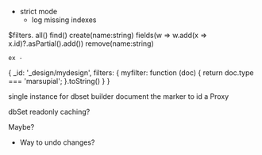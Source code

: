 - strict mode
    - log missing indexes

$filters.
    all()
    find()
    create(name:string)
        fields(w => w.add(x => x.id)?.asPartial().add())
    remove(name:string)

    ex -

{
    _id: '_design/mydesign',
    filters: {
        myfilter: function (doc) {
            return doc.type === 'marsupial';
        }.toString()
    }
}

single instance for dbset builder
document the marker to id a Proxy


dbSet
    readonly
    caching?

Maybe?
- Way to undo changes?